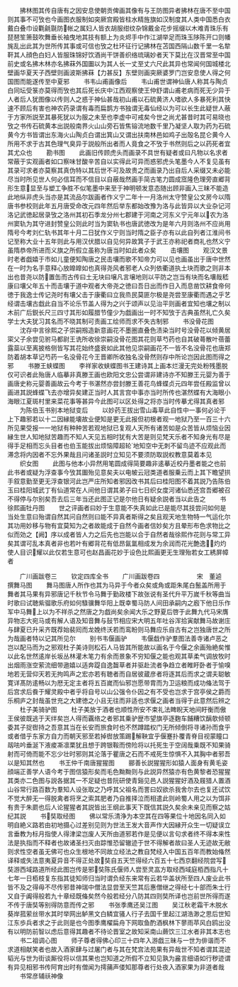 <!-- { "loadSidebar": true } -->
　　拂林图其传自唐有之因安息使朝贡俾画其像有与王防图异者拂林在唐不至中国则其事不可攷也今画图衣服制如突厥宫殿皆柱水精旌旗如汉制度其人类中国悉白衣戴白叠巾设氍毹毾防帐之属妇人皆衣胡服绀纹杂锦戴金花步摇缀以木难青珠乐有琵琶笙箫鼓吹舞垂长袖曳地其技有额上为炎烬手中作江湖举足而珠玉陊陈开口则幡旄乱出此其为世所传其事或可信也攷之杜环征行记拂林在苫国西隔山数千里一名犂靬其人顔色白妇人皆服珠锦好饮酒尚干饼善织络琉璃妙者天下莫比在汉晋常至中国前史或名拂木林亦名拂菻外国圗以为其人长一丈至丈六尺此其异也常闻何国城楼北壁画华夏天子西壁则画波斯拂菻【力甚反】东壁则画突厥婆罗门岂安息使人得之何国图而能遂传至中夏邪
　　书韦山甫画像后
　　韦山甫世谓神仙唐人称其与陶贞白同坛受箓亦莫得而攷也其后死长庆中江西观察使王仲舒谓山甫老病而死无少异于人者后人犹图像以传则人之惑于神仙甚哉初山甫以石硫黄济人嗜欲人多暴死利其快速不顾后有害也神农药录谓有毒而扁鹊方书独谓无毒仙经以为可以长生此疑世人蔽于方家所説至其暴死犹以为服之未至也李虚中可戒矣今世之尚尤甚昔时其可易晓也攷之书传石硫黄本出説般南界火山山旁石皆焦镕流地数千里乃凝坚人取为药为石硫黄今方书皆谓出东海火山陶贞白谓出箕山又谓出扶南林邑如鸡子出殻名昆仑黄今人所用不求于古其色理气臭异于説般所出者而人竟食之不攷于书然则后之以药死者宜其尤众也
　　勘书图
　　此画旧传顾虎头而画录不具世有疑者或曰凡物以名求者常蔽于实观画者如口察味甘酸辛苦自以实得此可异而惑邪虎头笔墨今人不复见虽有其录可求者亦莫察其真伪特以其后世不可及故贵之而画录乃出自后人采缀又未必能尽当时所见世人何必信耳而不信目以自蔽哉然画手简古笔力圆成窊隆色理旁直郷背形生意显至与塑工争胜不似笔墨中来至于神明顿发意态随出顾非画入三昧不能造此地纵非虎头当亦是其流品尔跋画者作义宁二年十一月洛州太守赞皇公文房今以隋唐书参校则此年五月唐受命改元四年然后举东都始改豫为洛与此皆异以大业杂记河洛记武徳起居录攷之洛州其初石季龙分州七郡建于河南之河东义宁元年以农为洛州窦轨为其守进封赞皇公则此时当为窦轨书也唐武徳改为是年六月则洛州不应尚用隋号今考刘仁轨书其年十月二日犹作义宁则当时隋之臣子亦有以此自列者江淮间书记至称大业十五年则此与用汉伏腊以自见何异故箕子于武王亦称祀者商礼也然义宁虽隋恭帝所进而义旗之所假立虽称为唐当时如此者众矣
　　击壤图
　　观汉文景时老者戯嬉于市如儿童便知陶唐之民击壤而歌不知帝力可以见也画虽出于唐中世然在一时为名手意释心放皥皥如也真得尧风者邪老人众列依衢道执土块而歌之则非本出也昔尧以防置缶而古传曰土无块曰壌凡言壌地则以平防之岂当有块而名壤哉嵇康曰壤父年五十而击壤于道中观者大帝尧之徳曰吾日出而作日入而息凿饮耕食帝何徳于我逸士传记尧时有壤父击于康衢曰立我烝民莫匪尔极是尧尝至康衢而遇之乎艺经谓击壤古戱此自当不论乐节盖人得为之兴于颂声以见治平则画者宜知也壤之制以木前广后鋭长尺三四寸其形如履腊节僮少为戯画出一时不知攷于古典虽然礼亡久矣学士大夫犹习其名而不晓其制可责画工绘师而求不失古制邪
　　书没骨花图
　　沈存中言徐熙之子崇嗣剏造新意画花不墨圏直叠色渍染当时号没骨花以倾黄居寀父子余尝见驸马都尉王诜所收徐崇嗣没骨花图其花则草芍药也自其破蕚散叶蓓蕾露蘂以至离披格侧皆写其花始终盛衰如此其他见崇嗣画花不一皆不名没骨花也唐郑防着胡本草记芍药一名没骨花今王晋卿所收独名没骨然则存中所论岂因此图而得之邪
　　书滕王蛱蝶图
　　李祥家收蛱蝶图书王建诗其上画本烂漫无完处粉残墨脱仅可识者此殆唐人临摹非真滕王画也欧阳文忠公尝谓非建诗亦不知滕王元婴为善于画唐史称元婴善画故云今考于书湛然亦尝封滕王善花鸟蜂蝶贞元四年尝任殿监曾以画进其説蜂蝶飞去亦增异矣建正当时人其言宫中事亦当时所传也湛然蝶有大海眼小海眼江夏斑村里来菜花事等甚异今此图可以区处得之将亦当时传摹尤得其真者邪
　　为陈伯玉书别本地狱变后
　　以妙药王拔出雪山毒草此自性中一事何必论于上下趣邪若以十二因縁能壊故业便知是更无此报但初根者观一地狱乃至一百三十六所见果受报一一地狱有种种苦若观地狱已复观人天所有诸苦如是众苦皆从烦恼业因縁生世人知地狱苦趣而不知人天见五相时犹有大苦是则见梵天乐者不知身光有尽是得手足相而忘头目者也伯玉能拔出烦恼障超轮地知空中无刺不留鸟迹不应观此而滞念将内因者不忘外果哉且问诸圣説时立知见不要须防取説权教意莫着本见
　　织女图
　　此图与他本小异然用笔圆成得简要趣非逺摹近校丹墨者能之也前此书者或疑为浮查事今攷其圗殆见意矣夫以电帔云冠类道者服乗云而上其下瞻望拱手叙意勤至更无浮查银河此岂严庄所知者邪因改书其后曰桂阳图不着其説乃告陈伯玉曰桂阳城武丁有仙道常在人间他日谓其弟子曰七日织女度河诸仙悉还宫吾郷被召不得停与尔别矣吾去后三年当还此图正记是尔他日有疑余説者当以此告之
　　书徐熙画牡丹图
　　世之评画者曰妙于生意能不失真如此已是能尽其技尝问如何是当处生意曰殆谓自然其问自然则曰能不异真者斯得之矣且观天地生物特一气运化尔其功用妙移与物有宜莫知为之者故能成于自然今画者信妙矣方且晕形布色求物比之似而効之【阙】序以成者皆人力之后先也岂能以合于自然者哉徐熙作花则与常工异矣其谓可乱本真者非也若叶有郷背花有低昂氤氲相成发为余润而花光艶逸灼灼使人目识耀以此仅若生意可也赵昌画花妙于设色比熙画更无生理殆若女工綉屏幛者

　　广川画跋卷三
　　钦定四库全书
　　广川画跋卷四　　　　　　宋　董逌　撰舞马图
　　舞马图唐人所作也其为马异于今者众矣或角或距朱尾白鬛盖所用于舞者其马果有异邪唐记千秋节令马舞于勤政楼下故张说有圣代升平万嵗千秋等曲当时歌曰试聴紫骝歌乐府如何騄骥舞华阳上既幸蜀马防人间田承嗣内之廏下他日乐作军中马舞上以为不祥杀之然唐之为戯尚矣余闻大乐之野夏后啓于此舞九代马宋膺异物志大宛马或有解人语及知音舞与鼔节相应宋大明五年吐谷浑拾寅献舞马故谢庄与肆夏已升采齐既荐始裴囘而龙娩终沃若而鸾盼则马舞应乐自古有之岂独唐世之所为哉画者特以记其所见尔
　　别书韦偃画驴
　　韦偃戱作驴羣图法善寺诸卢恶之岂以配马而为之邪观杜子美诗则松石人马皆其所能故以画名于今偃之余画殆絶矣惟以此名世然逺岸长坂丛林灌木笔力有余而景象不穷知偃之能也观其草柔气调放牧时出烟雨涨空萦流细带遨嬉以适奔踶自逸齧草者并驱赴流者争趋立者睢盱卧者于愉嗅地若无营仰天若无拘鸣声之宏亦若有聴者而自居彼蔵彦者将逐其后而求之谓夫聪敏寛详髙防逺畅以为厯无定主者将五百嵗而仙邪岂愿带胄而为卫运粮而成功偹法驾于后宫求后飬于耀灵殿中者乎将自号以山公强令仆因之有不受也岂求于宫亭侯之爵而乐桐庐之封哉虽世充之大建徳之小且无往而非适也求偃之画者当得于此意然后辨之
　　杜子美骑驴图
　　杜子美放于酒者也顺性所安不束礼法睥睨天地间盱衡而傲王侯彼既逃于天绊矣岂人得而覊络之者邪其乗驴歴市望旗亭逐麴车餔糟饮醨欹倾顿委其子捉辔持之吾意其当在长安而旅食时也不然蹲踏权门无所倾倒将寻诸孙而食乎或者借乎东家方自力而朝天邪至若掉辔放策踢解鞅宜乎偃蹇扑覆青脊目视蒙瞳口刼呿吟垂涎下液痠凘凛栗犹且想于跨银鞍而傍险将以托死生于空阔哉乗既不知果骑射而可倚而能不忘少壮时邪则其沦落于瞿唐之石而不戒死生惊惧不入其胸中者邪吾以是知其然也
　　书王仲千南唐猩猩图
　　郦善长説猩猩形如猿人面身有黄毛姿顔端正善学人语今考于图信猿形矣而毛色黝黝则与此説异然猿亦有色黄黎者恐猩猩其类亦二色图与説各据其一不足疑也昔阮研使青谿见邑人説猩猩好酒及屐猎人置酒山谷常行路百数为羣知人设张取之乃呼其父祖名而詈曰奴欲杀我舍尔去也复还试饮不觉大醉无一得脱禽者将烹之索其肥者乃自推择泣而相遣此则岭蜀人用之以为饵非有贵于朱罽也后人论猩猩者其説皆出王纲此事天下既信其説久矣余未亲见而察之姑纪其説
　　书奘取经图
　　佛以常乐清浄为本空其在四等果位十地因名同入如明自絶义路若由初地摄心过差别见则为世法王发大音声作大因縁开众生一切疑误立言垂教为标月指使人得津梁岂废人天所由道邪若作是见便以言句求者终不得本来性法是执指而不释者也故诸圣扫灭由踪惟恐留辙迹于世不得解者故曰圣人无迹故无敝则求性空者虽无佛可也众生根地不同故立经法之教自梵经入中国五百年而教始偹然译释或失法意夷夏异音不得正处故奘自五天竺得经六百五十七西京翻经院尝写奘游西域路道所经此图岂传是邪奘陈氏偃师人尝至灵嵓方取经西域庭栢西指凡十七年一日栢枝复东指其徒知师归当时谓负经东来常有云若华盖状所至四人废业此书皆不及之得毋不尽传邪昔神瑞中僧法显尝至天竺其后惠僧继之得经七十部而朱士行又自于阗得般若九十章经既偹矣然今般若经分八防其四则奘所译也岂前世所得而遂不传于唐奘等别得防意而传之邪
　　书张季鹰还吴江图
　　吴江秋老霜干木脱水葵岸菰萦丝带水其时举网出鲈黑文白鳞宜骚人行子去国千里起江湖浩渺之思后世知江东歩兵者求之于此则是也今图季鹰櫂扁舟下网取鱼酌酒枫林下蓼雨苹风白鸥出没有以明防前智以虑后意得其趣者不待论晋室之故知采南山蕨饮三江水者非其本志也
　　书二祖调心图
　　师子尊者得佛心印三十四年入游戯三昧与一世为俳谐而不求道相献笑者也故入酒家肆与过屠门者与其在梵宫法苑果有异哉世不知者谓其混迹韬光与世为街谈厮役将以信其果也岂知道之所假不立知见孰为麄言细语如行秽迹谓有异见相邪书传阿育出时有僧闻为摴蒱声偻知那尊者行处夜入酒家果为非道者哉
　　书常彦辅祅神像
